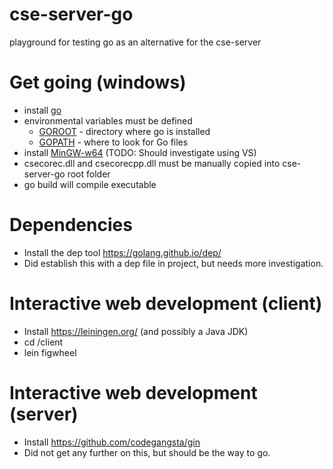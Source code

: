 # cse-server-go
playground for testing go as an alternative for the cse-server

# Get going (windows)
- install [go](https://golang.org/dl/)
- environmental variables must be defined
    - [GOROOT](https://golang.org/doc/install#tarball_non_standard) - directory where go is installed
    - [GOPATH](https://golang.org/cmd/go/#hdr-GOPATH_environment_variable) - where to look for Go files
- install [MinGW-w64](https://sourceforge.net/projects/mingw-w64/?source=typ_redirect) (TODO: Should investigate using VS)
- csecorec.dll and csecorecpp.dll must be manually copied into cse-server-go root folder
- go build will compile executable

# Dependencies
- Install the dep tool https://golang.github.io/dep/
- Did establish this with a dep file in project, but needs more investigation.

# Interactive web development (client)
- Install https://leiningen.org/ (and possibly a Java JDK)
- cd /client
- lein figwheel

# Interactive web development (server)
- Install https://github.com/codegangsta/gin
- Did not get any further on this, but should be the way to go.